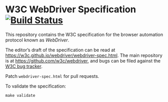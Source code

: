 # W3C WebDriver Specification [![Build Status](https://travis-ci.org/w3c/webdriver.svg)](https://travis-ci.org/w3c/webdriver)

This repository contains the W3C specification
for the browser automation protocol known as _WebDriver_.

The editor’s draft of the specification can be read at
https://w3c.github.io/webdriver/webdriver-spec.html.
The main repository is at https://github.com/w3c/webdriver,
and bugs can be filed against the
[W3C bug tracker](https://www.w3.org/Bugs/Public/enter_bug.cgi?comment=&blocked=20860&short_desc=%5BWebDriver%20Spec%5D%3A%20&product=Browser%20Test%2FTools%20WG&component=WebDriver).

Patch `webdriver-spec.html` for pull requests.

To validate the specification:

    make validate

